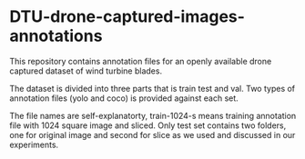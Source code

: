 # DTU-drone-captured-images-annotations
This repository contains annotation files for an openly available drone captured dataset of wind turbine blades.

The dataset is divided into three parts  that is train test and val. Two types of annotation files (yolo and coco) is provided against each set.

The file names are self-explanatorty, train-1024-s means training annotation file with 1024 square image and sliced. Only test set contains two folders, one for original image and second for slice as we used and discussed in our experiments.
